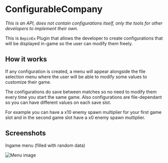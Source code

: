 # ConfigurableCompany

_This is an API, does not contain configurations itself, only the tools for other developers to implement their own._

This is `BepinEx` Plugin that allows the developer to create configurations that will be displayed in-game so the user can modify them freely.

## How it works

If any configuration is created, a menu will appear alongside the file selection menu where the user will be able to modify some values to customize their game.

The configurations do save between matches so no need to modify them every time you start the same game. Also configurations are file-dependant so you can have different values on each save slot.

For example you can have a x10 enemy spawn multiplier for your first game slot and in the second game slot have a x0 enemy spawn multiplier.

## Screenshots

Ingame menu (filled with random data)

![Menu image](https://imgur.com/6Egvdfw.png)
